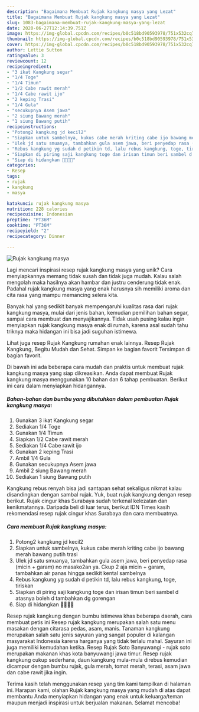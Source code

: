 ```yaml
---
description: "Bagaimana Membuat Rujak kangkung masya yang Lezat"
title: "Bagaimana Membuat Rujak kangkung masya yang Lezat"
slug: 1083-bagaimana-membuat-rujak-kangkung-masya-yang-lezat
date: 2020-06-27T12:14:39.751Z
image: https://img-global.cpcdn.com/recipes/b0c518bd90593978/751x532cq70/rujak-kangkung-masya-foto-resep-utama.jpg
thumbnail: https://img-global.cpcdn.com/recipes/b0c518bd90593978/751x532cq70/rujak-kangkung-masya-foto-resep-utama.jpg
cover: https://img-global.cpcdn.com/recipes/b0c518bd90593978/751x532cq70/rujak-kangkung-masya-foto-resep-utama.jpg
author: Lettie Sutton
ratingvalue: 3
reviewcount: 12
recipeingredient:
- "3 ikat Kangkung segar"
- "1/4 Toge"
- "1/4 Timun"
- "1/2 Cabe rawit merah"
- "1/4 Cabe rawit ijo"
- "2 keping Trasi"
- "1/4 Gula"
- "secukupnya Asem jawa"
- "2 siung Bawang merah"
- "1 siung Bawang putih"
recipeinstructions:
- "Potong2 kangkung jd kecil2"
- "Siapkan untuk sambelnya, kukus cabe merah kriting cabe ijo bawang merah bawang putih trasi"
- "Ulek jd satu smuanya, tambahkan gula asem jawa, beri penyedap rasa (micin + garam) no masako2an ya. Ckup 2 aja micin + garam, tambahkan air panas hingga sedikit kental sambelnya"
- "Rebus kangkung yg sudah d petikin td, lalu rebus kangkung, toge, tiriskan"
- "Siapkan di piring saji kangkung toge dan irisan timun beri sambel d atasnya boleh d tambahkan dg gorengan"
- "Siap di hidangkan 🥰🥰🙏🙏"
categories:
- Resep
tags:
- rujak
- kangkung
- masya

katakunci: rujak kangkung masya 
nutrition: 228 calories
recipecuisine: Indonesian
preptime: "PT36M"
cooktime: "PT36M"
recipeyield: "2"
recipecategory: Dinner

---
```



![Rujak kangkung masya](https://img-global.cpcdn.com/recipes/b0c518bd90593978/751x532cq70/rujak-kangkung-masya-foto-resep-utama.jpg)

Lagi mencari inspirasi resep rujak kangkung masya yang unik? Cara menyiapkannya memang tidak susah dan tidak juga mudah. Kalau salah mengolah maka hasilnya akan hambar dan justru cenderung tidak enak. Padahal rujak kangkung masya yang enak harusnya sih memiliki aroma dan cita rasa yang mampu memancing selera kita.

Banyak hal yang sedikit banyak mempengaruhi kualitas rasa dari rujak kangkung masya, mulai dari jenis bahan, kemudian pemilihan bahan segar, sampai cara membuat dan menyajikannya. Tidak usah pusing kalau ingin menyiapkan rujak kangkung masya enak di rumah, karena asal sudah tahu triknya maka hidangan ini bisa jadi suguhan istimewa.

Lihat juga resep Rujak Kangkung rumahan enak lainnya. Resep Rujak Kangkung, Begitu Mudah dan Sehat. Simpan ke bagian favorit Tersimpan di bagian favorit.


Di bawah ini ada beberapa cara mudah dan praktis untuk membuat rujak kangkung masya yang siap dikreasikan. Anda dapat membuat Rujak kangkung masya menggunakan 10 bahan dan 6 tahap pembuatan. Berikut ini cara dalam menyiapkan hidangannya.

<!--inarticleads1-->

##### Bahan-bahan dan bumbu yang dibutuhkan dalam pembuatan Rujak kangkung masya:

1. Gunakan 3 ikat Kangkung segar
1. Sediakan 1/4 Toge
1. Gunakan 1/4 Timun
1. Siapkan 1/2 Cabe rawit merah
1. Sediakan 1/4 Cabe rawit ijo
1. Gunakan 2 keping Trasi
1. Ambil 1/4 Gula
1. Gunakan secukupnya Asem jawa
1. Ambil 2 siung Bawang merah
1. Sediakan 1 siung Bawang putih


Kangkung rebus renyah bisa jadi santapan sehat sekaligus nikmat kalau disandingkan dengan sambal rujak. Yuk, buat rujak kangkung dengan resep berikut. Rujak cingur khas Surabaya sudah terkenal kelezatan dan kenikmatannya. Daripada beli di luar terus, berikut IDN Times kasih rekomendasi resep rujak cingur khas Surabaya dan cara membuatnya. 

<!--inarticleads2-->

##### Cara membuat Rujak kangkung masya:

1. Potong2 kangkung jd kecil2
1. Siapkan untuk sambelnya, kukus cabe merah kriting cabe ijo bawang merah bawang putih trasi
1. Ulek jd satu smuanya, tambahkan gula asem jawa, beri penyedap rasa (micin + garam) no masako2an ya. Ckup 2 aja micin + garam, tambahkan air panas hingga sedikit kental sambelnya
1. Rebus kangkung yg sudah d petikin td, lalu rebus kangkung, toge, tiriskan
1. Siapkan di piring saji kangkung toge dan irisan timun beri sambel d atasnya boleh d tambahkan dg gorengan
1. Siap di hidangkan 🥰🥰🙏🙏


Resep rujak kangkung dengan bumbu istimewa khas beberapa daerah, cara membuat petis ini Resep rujak kangkung merupakan salah satu menu masakan dengan citarasa pedas, asam, manis. Tanaman kangkung merupakan salah satu jenis sayuran yang sangat populer di kalangan masyarakat Indonesia karena harganya yang tidak terlalu mahal. Sayuran ini juga memiliki kemudahan ketika. Resep Rujak Soto Banyuwangi - rujak soto merupakan makanan khas kota banyuwangi jawa timur. Resep rujak kangkung cukup sederhana, daun kangkung mula-mula direbus kemudian dicampur dengan bumbu rujak, gula merah, tomat merah, terasi, asam jawa dan cabe rawit jika ingin. 

Terima kasih telah menggunakan resep yang tim kami tampilkan di halaman ini. Harapan kami, olahan Rujak kangkung masya yang mudah di atas dapat membantu Anda menyiapkan hidangan yang enak untuk keluarga/teman maupun menjadi inspirasi untuk berjualan makanan. Selamat mencoba!

